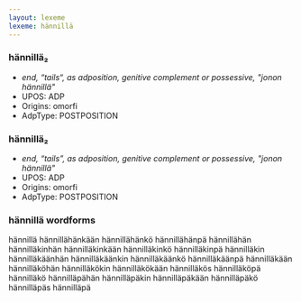```yaml
---
layout: lexeme
lexeme: hännillä
---
```


###  hännillä₂

* _end, “tails“, as adposition, genitive complement or possessive, "jonon hännillä"_
* UPOS:  ADP
* Origins: omorfi 
* AdpType:  POSTPOSITION


###  hännillä₂

* _end, “tails”, as adposition, genitive complement or possessive, "jonon hännillä"_
* UPOS:  ADP
* Origins: omorfi 
* AdpType:  POSTPOSITION


### hännillä wordforms

hännillä
hännillähänkään
hännillähänkö
hännillähänpä
hännillähän
hännilläkinhän
hännilläkinkään
hännilläkinkö
hännilläkinpä
hännilläkin
hännilläkäänhän
hännilläkäänkin
hännilläkäänkö
hännilläkäänpä
hännilläkään
hännilläköhän
hännilläkökin
hännilläkökään
hännilläkös
hännilläköpä
hännilläkö
hännilläpähän
hännilläpäkin
hännilläpäkään
hännilläpäkö
hännilläpäs
hännilläpä

